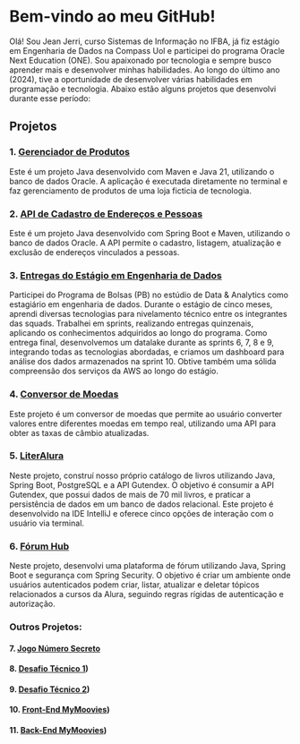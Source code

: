 # Bem-vindo ao meu GitHub!

Olá! Sou Jean Jerri, curso Sistemas de Informação no IFBA, já fiz estágio em Engenharia de Dados na Compass Uol e participei do programa Oracle Next Education (ONE). Sou apaixonado por tecnologia e sempre busco aprender mais e desenvolver minhas habilidades. Ao longo do último ano (2024), tive a oportunidade de desenvolver várias habilidades em programação e tecnologia. Abaixo estão alguns projetos que desenvolvi durante esse período:

## Projetos

### 1. [Gerenciador de Produtos](https://github.com/JeanJerri/desafio-app-gerenciamento-agilstore)
Este é um projeto Java desenvolvido com Maven e Java 21, utilizando o banco de dados Oracle. A aplicação é executada diretamente no terminal e faz gerenciamento de produtos de uma loja ficticia de tecnologia.

### 2. [API de Cadastro de Endereços e Pessoas](https://github.com/JeanJerri/bootcampapi)
Este é um projeto Java desenvolvido com Spring Boot e Maven, utilizando o banco de dados Oracle. A API permite o cadastro, listagem, atualização e exclusão de endereços vinculados a pessoas.

### 3. [Entregas do Estágio em Engenharia de Dados](https://github.com/JeanJerri/Compass_UOL)
Participei do Programa de Bolsas (PB) no estúdio de Data & Analytics como estagiário em engenharia de dados. Durante o estágio de cinco meses, aprendi diversas tecnologias para nivelamento técnico entre os integrantes das squads. Trabalhei em sprints, realizando entregas quinzenais, aplicando os conhecimentos adquiridos ao longo do programa. Como entrega final, desenvolvemos um datalake durante as sprints 6, 7, 8 e 9, integrando todas as tecnologias abordadas, e criamos um dashboard para análise dos dados armazenados na sprint 10. Obtive também uma sólida compreensão dos serviços da AWS ao longo do estágio.

### 4. [Conversor de Moedas](https://github.com/JeanJerri/challenge-conversor-de-moeda)
Este projeto é um conversor de moedas que permite ao usuário converter valores entre diferentes moedas em tempo real, utilizando uma API para obter as taxas de câmbio atualizadas.

### 5. [LiterAlura](https://github.com/JeanJerri/challenge-literalura)
Neste projeto, construí nosso próprio catálogo de livros utilizando Java, Spring Boot, PostgreSQL e a API Gutendex. O objetivo é consumir a API Gutendex, que possui dados de mais de 70 mil livros, e praticar a persistência de dados em um banco de dados relacional. Este projeto é desenvolvido na IDE IntelliJ e oferece cinco opções de interação com o usuário via terminal.

### 6. [Fórum Hub](https://github.com/JeanJerri/challenge-forum-hub)
Neste projeto, desenvolvi uma plataforma de fórum utilizando Java, Spring Boot e segurança com Spring Security. O objetivo é criar um ambiente onde usuários autenticados podem criar, listar, atualizar e deletar tópicos relacionados a cursos da Alura, seguindo regras rígidas de autenticação e autorização.

### Outros Projetos:

#### 7. [Jogo Número Secreto](https://github.com/JeanJerri/numero-secreto-git)

#### 8. [Desafio Técnico 1](https://github.com/JeanJerri/DesafioTecnico))

#### 9. [Desafio Técnico 2](https://github.com/JeanJerri/EstagioDesafioTecnico))

#### 10. [Front-End MyMoovies](https://github.com/JeanJerri/mymoovies-frontend))

#### 11. [Back-End MyMoovies](https://github.com/JeanJerri/mymoovies))

